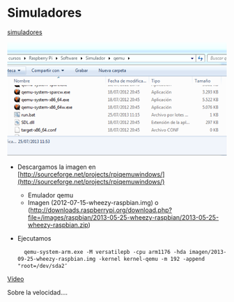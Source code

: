 # Simuladores	

[simuladores](https://www.google.es/search?q=raspberry+simulator&oq=raspberry+simulator&aqs=chrome..69i57j69i65l3j69i60l2.3806j0j7&sourceid=chrome&es_sm=93&ie=UTF-8)

![qemu](./imagenes/qemu.png)

* Descargamos la imagen en  [http://sourceforge.net/projects/rpiqemuwindows/](http://sourceforge.net/projects/rpiqemuwindows/) 
	* Emulador qemu
	* Imagen (2012-07-15-wheezy-raspbian.img) o (http://downloads.raspberrypi.org/download.php?file=/images/raspbian/2013-05-25-wheezy-raspbian/2013-05-25-wheezy-raspbian.zip)

* Ejecutamos

		qemu-system-arm.exe -M versatilepb -cpu arm1176 -hda imagen/2013-09-25-wheezy-raspbian.img -kernel kernel-qemu -m 192 -append "root=/dev/sda2″	


[Vídeo](http://www.youtube.com/watch?feature=player_embedded&v=QvqaNUx7-pU)

Sobre la velocidad....